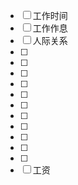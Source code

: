 * [ ] 工作时间
* [ ] 工作作息
* [ ] 人际关系
* [ ] 
* [ ] 
* [ ] 
* [ ] 
* [ ] 
* [ ] 
* [ ] 
* [ ] 
* [ ] 
* [ ] 
* [ ] 
* [ ] 工资 
